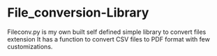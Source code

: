 # File_conversion-Library
Fileconv.py is my own built self defined simple library to convert files extension
It has a function to convert CSV files to PDF format with few customizations.
